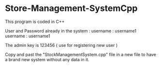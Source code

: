 # Store-Management-SystemCpp
This program is coded in C++

User and Password already in the system :
username : username1
username : username1

The admin key is 123456 ( use for registering new user ) 

Copy and past the "StockManagementSystem.cpp" file in a new file 
to have a brand new system without any data in it.  
